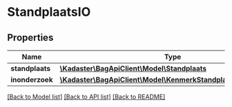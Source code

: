 # StandplaatsIO

## Properties
Name | Type | Description | Notes
------------ | ------------- | ------------- | -------------
**standplaats** | [**\Kadaster\BagApiClient\Model\Standplaats**](Standplaats.md) |  | 
**inonderzoek** | [**\Kadaster\BagApiClient\Model\KenmerkStandplaatsInOnderzoek[]**](KenmerkStandplaatsInOnderzoek.md) |  | [optional] 

[[Back to Model list]](../../README.md#documentation-for-models) [[Back to API list]](../../README.md#documentation-for-api-endpoints) [[Back to README]](../../README.md)

